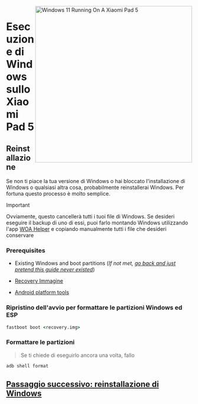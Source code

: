 <img align="right" src="https://raw.githubusercontent.com/erdilS/Port-Windows-11-Xiaomi-Pad-5/main/nabu.png" width="425" alt="Windows 11 Running On A Xiaomi Pad 5">


# Esecuzione di Windows sullo Xiaomi Pad 5

## Reinstallazione
Se non ti piace la tua versione di Windows o hai bloccato l'installazione di Windows o qualsiasi altra cosa, probabilmente reinstallerai Windows. Per fortuna questo processo è molto semplice.

> [!IMPORTANT]
> Ovviamente, questo cancellerà tutti i tuoi file di Windows. Se desideri eseguire il backup di uno di essi, puoi farlo montando Windows utilizzando l'app [WOA Helper](https://github.com/erdilS/Port-Windows-11-Xiaomi-Pad-5/releases/download/dualboot/woahelper.apk) e copiando manualmente tutti i file che desideri conservare


### Prerequisites

- Existing Windows and boot partitions (*If not met, [go back and just pretend this guide never existed](/guide/Italian/1-partition-it.md)*)

- [Recovery Immagine ](https://github.com/erdilS/Port-Windows-11-Xiaomi-Pad-5/releases/download/1.0/recovery.img)

- [Android platform tools](https://developer.android.com/studio/releases/platform-tools)


### Ripristino dell'avvio per formattare le partizioni Windows ed ESP

```cmd
fastboot boot <recovery.img>
```

### Formattare le partizioni
> Se ti chiede di eseguirlo ancora una volta, fallo
```cmd
adb shell format
```
## [Passaggio successivo: reinstallazione di Windows](/guide/Italian/3-install-it.md#Execute-msc)

